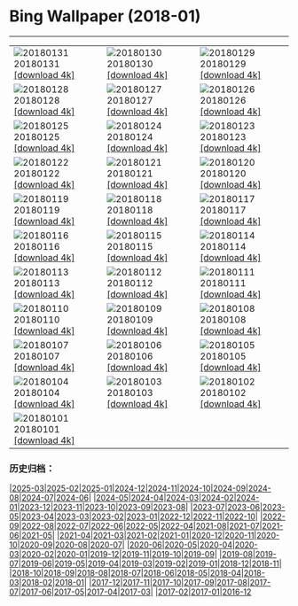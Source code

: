 # Bing Wallpaper (2018-01)
**************

<table><tr><td><img class="wallpaper" src="https://www.bing.com/az/hprichbg/rb/TartumaaEstonia_EN-US13836445539_1920x1080.jpg" alt="20180131"> 20180131 <a href="https://www.bing.com/az/hprichbg/rb/TartumaaEstonia_EN-US13836445539_UHD.jpg">[download 4k]</a></td><td><img class="wallpaper" src="https://www.bing.com/az/hprichbg/rb/GraniteDells_EN-US10224185236_1920x1080.jpg" alt="20180130"> 20180130 <a href="https://www.bing.com/az/hprichbg/rb/GraniteDells_EN-US10224185236_UHD.jpg">[download 4k]</a></td><td><img class="wallpaper" src="https://www.bing.com/az/hprichbg/rb/VF5NASA_EN-US11160261487_1920x1080.jpg" alt="20180129"> 20180129 <a href="https://www.bing.com/az/hprichbg/rb/VF5NASA_EN-US11160261487_UHD.jpg">[download 4k]</a></td></tr><tr><td><img class="wallpaper" src="https://www.bing.com/az/hprichbg/rb/KuhmoLapland_EN-US8543807282_1920x1080.jpg" alt="20180128"> 20180128 <a href="https://www.bing.com/az/hprichbg/rb/KuhmoLapland_EN-US8543807282_UHD.jpg">[download 4k]</a></td><td><img class="wallpaper" src="https://www.bing.com/az/hprichbg/rb/BluePlankton_EN-US9721339029_1920x1080.jpg" alt="20180127"> 20180127 <a href="https://www.bing.com/az/hprichbg/rb/BluePlankton_EN-US9721339029_UHD.jpg">[download 4k]</a></td><td><img class="wallpaper" src="https://www.bing.com/az/hprichbg/rb/EasternGrey_EN-US11765734343_1920x1080.jpg" alt="20180126"> 20180126 <a href="https://www.bing.com/az/hprichbg/rb/EasternGrey_EN-US11765734343_UHD.jpg">[download 4k]</a></td></tr><tr><td><img class="wallpaper" src="https://www.bing.com/az/hprichbg/rb/SamiLavvu_EN-US10473316482_1920x1080.jpg" alt="20180125"> 20180125 <a href="https://www.bing.com/az/hprichbg/rb/SamiLavvu_EN-US10473316482_UHD.jpg">[download 4k]</a></td><td><img class="wallpaper" src="https://www.bing.com/az/hprichbg/rb/Fontainhas_EN-US10738104828_1920x1080.jpg" alt="20180124"> 20180124 <a href="https://www.bing.com/az/hprichbg/rb/Fontainhas_EN-US10738104828_UHD.jpg">[download 4k]</a></td><td><img class="wallpaper" src="https://www.bing.com/az/hprichbg/rb/LMNP_EN-US10863507594_1920x1080.jpg" alt="20180123"> 20180123 <a href="https://www.bing.com/az/hprichbg/rb/LMNP_EN-US10863507594_UHD.jpg">[download 4k]</a></td></tr><tr><td><img class="wallpaper" src="https://www.bing.com/az/hprichbg/rb/BirdseyeGGB_EN-US12998518634_1920x1080.jpg" alt="20180122"> 20180122 <a href="https://www.bing.com/az/hprichbg/rb/BirdseyeGGB_EN-US12998518634_UHD.jpg">[download 4k]</a></td><td><img class="wallpaper" src="https://www.bing.com/az/hprichbg/rb/ScotlandSquirrel_EN-US9009066153_1920x1080.jpg" alt="20180121"> 20180121 <a href="https://www.bing.com/az/hprichbg/rb/ScotlandSquirrel_EN-US9009066153_UHD.jpg">[download 4k]</a></td><td><img class="wallpaper" src="https://www.bing.com/az/hprichbg/rb/Megadyptes_EN-US9915851755_1920x1080.jpg" alt="20180120"> 20180120 <a href="https://www.bing.com/az/hprichbg/rb/Megadyptes_EN-US9915851755_UHD.jpg">[download 4k]</a></td></tr><tr><td><img class="wallpaper" src="https://www.bing.com/az/hprichbg/rb/OldTownPrague_EN-US9590210839_1920x1080.jpg" alt="20180119"> 20180119 <a href="https://www.bing.com/az/hprichbg/rb/OldTownPrague_EN-US9590210839_UHD.jpg">[download 4k]</a></td><td><img class="wallpaper" src="https://www.bing.com/az/hprichbg/rb/BlueMushroom_EN-US9252668987_1920x1080.jpg" alt="20180118"> 20180118 <a href="https://www.bing.com/az/hprichbg/rb/BlueMushroom_EN-US9252668987_UHD.jpg">[download 4k]</a></td><td><img class="wallpaper" src="https://www.bing.com/az/hprichbg/rb/TadamiTrain_EN-US12959954742_1920x1080.jpg" alt="20180117"> 20180117 <a href="https://www.bing.com/az/hprichbg/rb/TadamiTrain_EN-US12959954742_UHD.jpg">[download 4k]</a></td></tr><tr><td><img class="wallpaper" src="https://www.bing.com/az/hprichbg/rb/LionFish_EN-US6148271680_1920x1080.jpg" alt="20180116"> 20180116 <a href="https://www.bing.com/az/hprichbg/rb/LionFish_EN-US6148271680_UHD.jpg">[download 4k]</a></td><td><img class="wallpaper" src="https://www.bing.com/az/hprichbg/rb/MLKMemorial_EN-US8458096334_1920x1080.jpg" alt="20180115"> 20180115 <a href="https://www.bing.com/az/hprichbg/rb/MLKMemorial_EN-US8458096334_UHD.jpg">[download 4k]</a></td><td><img class="wallpaper" src="https://www.bing.com/az/hprichbg/rb/OrkneyIslands_EN-US7244174382_1920x1080.jpg" alt="20180114"> 20180114 <a href="https://www.bing.com/az/hprichbg/rb/OrkneyIslands_EN-US7244174382_UHD.jpg">[download 4k]</a></td></tr><tr><td><img class="wallpaper" src="https://www.bing.com/az/hprichbg/rb/EnglemannSpruceForest_EN-US10888336160_1920x1080.jpg" alt="20180113"> 20180113 <a href="https://www.bing.com/az/hprichbg/rb/EnglemannSpruceForest_EN-US10888336160_UHD.jpg">[download 4k]</a></td><td><img class="wallpaper" src="https://www.bing.com/az/hprichbg/rb/TreasuryCandles_EN-US9414027460_1920x1080.jpg" alt="20180112"> 20180112 <a href="https://www.bing.com/az/hprichbg/rb/TreasuryCandles_EN-US9414027460_UHD.jpg">[download 4k]</a></td><td><img class="wallpaper" src="https://www.bing.com/az/hprichbg/rb/BowSnow_EN-US9208049425_1920x1080.jpg" alt="20180111"> 20180111 <a href="https://www.bing.com/az/hprichbg/rb/BowSnow_EN-US9208049425_UHD.jpg">[download 4k]</a></td></tr><tr><td><img class="wallpaper" src="https://www.bing.com/az/hprichbg/rb/SamburuNests_EN-US12596720341_1920x1080.jpg" alt="20180110"> 20180110 <a href="https://www.bing.com/az/hprichbg/rb/SamburuNests_EN-US12596720341_UHD.jpg">[download 4k]</a></td><td><img class="wallpaper" src="https://www.bing.com/az/hprichbg/rb/GreatFountainGeyer_EN-US10674250728_1920x1080.jpg" alt="20180109"> 20180109 <a href="https://www.bing.com/az/hprichbg/rb/GreatFountainGeyer_EN-US10674250728_UHD.jpg">[download 4k]</a></td><td><img class="wallpaper" src="https://www.bing.com/az/hprichbg/rb/CloudForest_EN-US9578926154_1920x1080.jpg" alt="20180108"> 20180108 <a href="https://www.bing.com/az/hprichbg/rb/CloudForest_EN-US9578926154_UHD.jpg">[download 4k]</a></td></tr><tr><td><img class="wallpaper" src="https://www.bing.com/az/hprichbg/rb/StelvioPass_EN-US13513583896_1920x1080.jpg" alt="20180107"> 20180107 <a href="https://www.bing.com/az/hprichbg/rb/StelvioPass_EN-US13513583896_UHD.jpg">[download 4k]</a></td><td><img class="wallpaper" src="https://www.bing.com/az/hprichbg/rb/PWSeaOtterPup_EN-US11045133126_1920x1080.jpg" alt="20180106"> 20180106 <a href="https://www.bing.com/az/hprichbg/rb/PWSeaOtterPup_EN-US11045133126_UHD.jpg">[download 4k]</a></td><td><img class="wallpaper" src="https://www.bing.com/az/hprichbg/rb/WaxwingFlock_EN-US6364769657_1920x1080.jpg" alt="20180105"> 20180105 <a href="https://www.bing.com/az/hprichbg/rb/WaxwingFlock_EN-US6364769657_UHD.jpg">[download 4k]</a></td></tr><tr><td><img class="wallpaper" src="https://www.bing.com/az/hprichbg/rb/ChoKyungChulStars_EN-US7777339561_1920x1080.jpg" alt="20180104"> 20180104 <a href="https://www.bing.com/az/hprichbg/rb/ChoKyungChulStars_EN-US7777339561_UHD.jpg">[download 4k]</a></td><td><img class="wallpaper" src="https://www.bing.com/az/hprichbg/rb/SaunaDolomites_EN-US9608449389_1920x1080.jpg" alt="20180103"> 20180103 <a href="https://www.bing.com/az/hprichbg/rb/SaunaDolomites_EN-US9608449389_UHD.jpg">[download 4k]</a></td><td><img class="wallpaper" src="https://www.bing.com/az/hprichbg/rb/TartanWeaving_EN-US9638927946_1920x1080.jpg" alt="20180102"> 20180102 <a href="https://www.bing.com/az/hprichbg/rb/TartanWeaving_EN-US9638927946_UHD.jpg">[download 4k]</a></td></tr><tr><td><img class="wallpaper" src="https://www.bing.com/az/hprichbg/rb/ManitobaCubs_EN-US8822758349_1920x1080.jpg" alt="20180101"> 20180101 <a href="https://www.bing.com/az/hprichbg/rb/ManitobaCubs_EN-US8822758349_UHD.jpg">[download 4k]</a></td><td></td><td></td></tr></table>

### 历史归档：

|[2025-03](/../2025-03/2025-03.md)|[2025-02](/../2025-02/2025-02.md)|[2025-01](/../2025-01/2025-01.md)|[2024-12](/../2024-12/2024-12.md)|[2024-11](/../2024-11/2024-11.md)|[2024-10](/../2024-10/2024-10.md)|[2024-09](/../2024-09/2024-09.md)|[2024-08](/../2024-08/2024-08.md)|[2024-07](/../2024-07/2024-07.md)|[2024-06](/../2024-06/2024-06.md)|
|[2024-05](/../2024-05/2024-05.md)|[2024-04](/../2024-04/2024-04.md)|[2024-03](/../2024-03/2024-03.md)|[2024-02](/../2024-02/2024-02.md)|[2024-01](/../2024-01/2024-01.md)|[2023-12](/../2023-12/2023-12.md)|[2023-11](/../2023-11/2023-11.md)|[2023-10](/../2023-10/2023-10.md)|[2023-09](/../2023-09/2023-09.md)|[2023-08](/../2023-08/2023-08.md)|
|[2023-07](/../2023-07/2023-07.md)|[2023-06](/../2023-06/2023-06.md)|[2023-05](/../2023-05/2023-05.md)|[2023-04](/../2023-04/2023-04.md)|[2023-03](/../2023-03/2023-03.md)|[2023-02](/../2023-02/2023-02.md)|[2023-01](/../2023-01/2023-01.md)|[2022-12](/../2022-12/2022-12.md)|[2022-11](/../2022-11/2022-11.md)|[2022-10](/../2022-10/2022-10.md)|
|[2022-09](/../2022-09/2022-09.md)|[2022-08](/../2022-08/2022-08.md)|[2022-07](/../2022-07/2022-07.md)|[2022-06](/../2022-06/2022-06.md)|[2022-05](/../2022-05/2022-05.md)|[2022-04](/../2022-04/2022-04.md)|[2021-08](/../2021-08/2021-08.md)|[2021-07](/../2021-07/2021-07.md)|[2021-06](/../2021-06/2021-06.md)|[2021-05](/../2021-05/2021-05.md)|
|[2021-04](/../2021-04/2021-04.md)|[2021-03](/../2021-03/2021-03.md)|[2021-02](/../2021-02/2021-02.md)|[2021-01](/../2021-01/2021-01.md)|[2020-12](/../2020-12/2020-12.md)|[2020-11](/../2020-11/2020-11.md)|[2020-10](/../2020-10/2020-10.md)|[2020-09](/../2020-09/2020-09.md)|[2020-08](/../2020-08/2020-08.md)|[2020-07](/../2020-07/2020-07.md)|
|[2020-06](/../2020-06/2020-06.md)|[2020-05](/../2020-05/2020-05.md)|[2020-04](/../2020-04/2020-04.md)|[2020-03](/../2020-03/2020-03.md)|[2020-02](/../2020-02/2020-02.md)|[2020-01](/../2020-01/2020-01.md)|[2019-12](/../2019-12/2019-12.md)|[2019-11](/../2019-11/2019-11.md)|[2019-10](/../2019-10/2019-10.md)|[2019-09](/../2019-09/2019-09.md)|
|[2019-08](/../2019-08/2019-08.md)|[2019-07](/../2019-07/2019-07.md)|[2019-06](/../2019-06/2019-06.md)|[2019-05](/../2019-05/2019-05.md)|[2019-04](/../2019-04/2019-04.md)|[2019-03](/../2019-03/2019-03.md)|[2019-02](/../2019-02/2019-02.md)|[2019-01](/../2019-01/2019-01.md)|[2018-12](/../2018-12/2018-12.md)|[2018-11](/../2018-11/2018-11.md)|
|[2018-10](/../2018-10/2018-10.md)|[2018-09](/../2018-09/2018-09.md)|[2018-08](/../2018-08/2018-08.md)|[2018-07](/../2018-07/2018-07.md)|[2018-06](/../2018-06/2018-06.md)|[2018-05](/../2018-05/2018-05.md)|[2018-04](/../2018-04/2018-04.md)|[2018-03](/../2018-03/2018-03.md)|[2018-02](/../2018-02/2018-02.md)|[2018-01](/2018-01.md)|
|[2017-12](/../2017-12/2017-12.md)|[2017-11](/../2017-11/2017-11.md)|[2017-10](/../2017-10/2017-10.md)|[2017-09](/../2017-09/2017-09.md)|[2017-08](/../2017-08/2017-08.md)|[2017-07](/../2017-07/2017-07.md)|[2017-06](/../2017-06/2017-06.md)|[2017-05](/../2017-05/2017-05.md)|[2017-04](/../2017-04/2017-04.md)|[2017-03](/../2017-03/2017-03.md)|
|[2017-02](/../2017-02/2017-02.md)|[2017-01](/../2017-01/2017-01.md)|[2016-12](/../2016-12/2016-12.md)